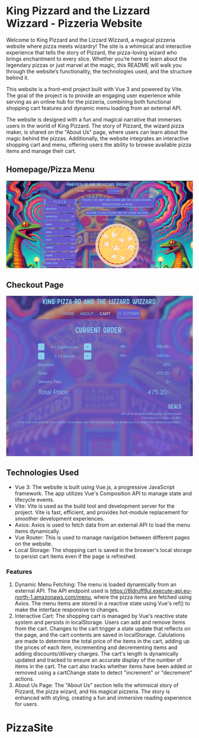 # King Pizzard and the Lizzard Wizzard - Pizzeria Website

Welcome to King Pizzard and the Lizzard Wizzard, a magical pizzeria website where pizza meets wizardry! The site is a whimsical and interactive experience that tells the story of Pizzard, the pizza-loving wizard who brings enchantment to every slice. Whether you’re here to learn about the legendary pizzas or just marvel at the magic, this README will walk you through the website’s functionality, the technologies used, and the structure behind it.

This website is a front-end project built with Vue 3 and powered by Vite. The goal of the project is to provide an engaging user experience while serving as an online hub for the pizzeria, combining both functional shopping cart features and dynamic menu loading from an external API.

The website is designed with a fun and magical narrative that immerses users in the world of King Pizzard. The story of Pizzard, the wizard pizza maker, is shared on the "About Us" page, where users can learn about the magic behind the pizzas. Additionally, the website integrates an interactive shopping cart and menu, offering users the ability to browse available pizza items and manage their cart.

## Homepage/Pizza Menu

![Pizza Menu](src/assets/menu.png)

## Checkout Page

![News Feed](src/assets/checkout.png)

## Technologies Used

- Vue 3: The website is built using Vue.js, a progressive JavaScript framework. The app utilizes Vue's Composition API to manage state and lifecycle events.
- Vite: Vite is used as the build tool and development server for the project. Vite is fast, efficient, and provides hot-module replacement for smoother development experiences.
- Axios: Axios is used to fetch data from an external API to load the menu items dynamically.
- Vue Router: This is used to manage navigation between different pages on the website.
- Local Storage: The shopping cart is saved in the browser's local storage to persist cart items even if the page is refreshed.

### Features

1. Dynamic Menu Fetching:
   The menu is loaded dynamically from an external API. The API endpoint used is https://6ldruff9ul.execute-api.eu-north-1.amazonaws.com/menu, where the pizza items are fetched using Axios.
   The menu items are stored in a reactive state using Vue's ref() to make the interface responsive to changes.
2. Interactive Cart:
   The shopping cart is managed by Vue's reactive state system and persists in localStorage.
   Users can add and remove items from the cart. Changes to the cart trigger a state update that reflects on the page, and the cart contents are saved in localStorage. Calulations are made to determine the total price of the items in the cart, adding up the prices of each item, incrementing and decrementing items and adding discounts/dilivery charges.
   The cart's length is dynamically updated and tracked to ensure an accurate display of the number of items in the cart.
   The cart also tracks whether items have been added or removed using a cartChange state to detect "increment" or "decrement" actions.
3. About Us Page:
   The "About Us" section tells the whimsical story of Pizzard, the pizza wizard, and his magical pizzeria. The story is enhanced with styling, creating a fun and immersive reading experience for users.
# PizzaSite
